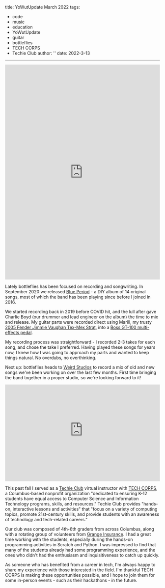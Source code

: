 title: YoWutUpdate March 2022
tags:
- code
- music
- education
- YoWutUpdate
- guitar
- bottleflies
- TECH CORPS
- Techie Club
author: ''
date: 2022-3-13
---

<div class="container-fluid">
    <div class="row">
        <div class="col-lg-1"></div>
        <div class="col-lg-10">
            <iframe style="border: 0; width: 100%; height: 700px;" src="https://bandcamp.com/EmbeddedPlayer/album=4058516672/size=large/bgcol=333333/linkcol=0f91ff/transparent=true/" seamless><a href="https://bottleflies.bandcamp.com/album/blue-period">Blue Period by bottleflies</a></iframe>
        </div>
        <div class="col-lg-1"></div>
    </div>
</div>
<p></p>

Lately bottleflies has been focused on recording and songwriting. In September 2020 we released [Blue Period](https://bottleflies.bandcamp.com/album/blue-period) - a DIY album of 14 original songs, most of which the band has been playing since before I joined in 2016.

We started recording back in 2019 before COVID hit, and the lull after gave Charlie Boyd (our drummer and lead engineer on the album) the time to mix and release. My guitar parts were recorded direct using Marill, my trusty [2005 Fender Jimmie Vaughan Tex-Mex Strat](https://reverb.com/p/fender-jimmie-vaughan-tex-mex-stratocaster), into a [Boss GT-100 multi-effects pedal](https://www.boss.info/us/products/gt-100/).

My recording process was straightforward - I recorded 2-3 takes for each song, and chose the take I preferred. Having played these songs for years now, I knew how I was going to approach my parts and wanted to keep things natural. No overdubs, no overthinking.

Next up: bottleflies heads to [Weird Studios](https://weirdmusicstudios.com/) to record a mix of old and new songs we've been working on over the last few months. First time bringing the band together in a proper studio, so we're looking forward to it!

<div class="container-fluid">
    <div class="row">
         <div class="col-lg-2"></div>
        <div class="col-lg-8">
            <iframe style="border: 0; width: 100%; height: 315px;" src="https://www.youtube-nocookie.com/embed/ZBmFndsxBpA" title="YouTube video player" frameborder="0" allow="accelerometer; autoplay; clipboard-write; encrypted-media; gyroscope; picture-in-picture" allowfullscreen></iframe>
        </div>
         <div class="col-lg-2"></div>
    </div>
</div>
<p></p>

This past fall I served as a [Techie Club](https://techcorps.org/cherry-services/techie-club/) virtual instructor with [TECH CORPS](https://techcorps.org/), a Columbus-based nonprofit organization "dedicated to ensuring K-12 students have equal access to Computer Science and Information Technology programs, skills, and resources." Techie Club provides "hands-on, interactive lessons and activities" that "focus on a variety of computing topics,  promote 21st-century skills, and provide students with an awareness of technology and tech-related careers."

Our club was composed of 4th-6th graders from across Columbus, along with a rotating group of volunteers from [Grange Insurance](https://www.grangeinsurance.com/). I had a great time working with the students, especially during the hands-on programming activities in Scratch and Python. I was impressed to find that many of the students already had some programming experience, and the ones who didn't had the enthusiasm and inquisitiveness to catch up quickly.

As someone who has benefited from a career in tech, I'm always happy to share my experience with those interested in the field. I'm thankful TECH CORPS is making these opportunities possible, and I hope to join them for some in-person events - such as their hackathons - in the future.
